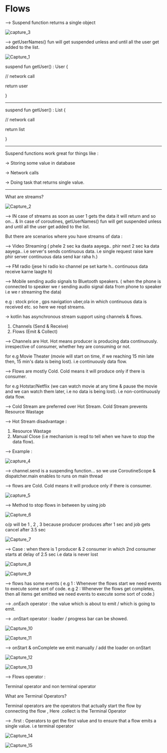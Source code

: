 # Flows

--> Suspend function returns a single object

![capture_3](https://user-images.githubusercontent.com/47368515/189876487-0827afeb-2b72-4403-a1b1-2a524467ce89.png)

--> getUserNames() fun will get suspended unless and until all the user get added to the list.

![Capture_1](https://user-images.githubusercontent.com/47368515/189870973-db27fd6c-11be-4574-bcf5-b974e7d3914e.PNG)


suspend fun getUser() : User
{

// network call

return user

}

------------------------------------

suspend fun getUser() : List<User>
{

// network call

return list

}

-----------------------------------

Suspend functions work great for things like : 

-> Storing some value in database

-> Network calls

-> Doing task that returns single value.

------------------------------------
What are streams?
  
  ![Capture_2](https://user-images.githubusercontent.com/47368515/189871133-b2fd9fe6-9041-4244-88ec-56541c395614.PNG)
  
  --> IN case of streams as soon as user 1 gets the data it will return and so on... & In case of coroutines, getUserNames() fun will get suspended unless and until all the user get added to the list.

But there are scenarios where you have streams of data : 

--> Video Streaming ( phele 2 sec ka daata aayega.. phir next 2 sec ka data aayega..
i.e server's sends continuous data.
i.e single request raise kare phir server continuous data send kar raha h.)

--> FM radio (jese hi radio ko channel pe set karte h.. continuous data receive karne laagte h)

--> Mobile sending audio signals to Bluetooth speakers.
( when the phone is connected to speaker we r sending audio signal data from phone to speaker i.e we r streaming the data)

e.g : stock price , gps navigation uber,ola in  which continuous data is received etc. so here we reqd streams.


-> kotlin has asynchronous stream support using channels & flows.

1) Channels (Send & Receive)
2) Flows (Emit & Collect)

--> Channels are Hot.
Hot means producer is producing data continuously. 
irrespective of consumer, whether hey are consuming or not.

for e.g Movie Theater (movie will start on time, if we reaching 15 min late then, 15 min's data is being lost). 
i.e continuously data flow.

--> Flows are mostly Cold.
Cold means it will produce only if there is consumer. 


for e.g Hotstar/Netflix (we can watch movie at any time & pause the movie and we can watch them later, i.e no data is being lost). 
i.e non-continuously data flow.

--> Cold Stream are preferred over Hot Stream.
Cold Stream prevents Resource Wastage

--> Hot Stream
disadvantage : 
1) Resource Wastage
2) Manual Close (i.e mechanism is reqd to tell when we have to stop the data flow).
  
  
--> Example : 
  
  ![capture_4](https://user-images.githubusercontent.com/47368515/189876916-5e99e7ab-0657-4749-89b4-6e26ee171c0f.png)
 
   --> channel.send is a suspending function... so we use CoroutineScope & dispatcher.main enables to runs on main thread


--> flows are Cold. Cold means it will produce only if there is consumer. 

![capture_5](https://user-images.githubusercontent.com/47368515/189884266-04a0bb74-08e7-444a-91b4-f3b16816d59d.PNG)

--> Method to stop flows in between by using job
  
  ![Capture_6](https://user-images.githubusercontent.com/47368515/189892945-115b9e45-f165-414e-a9c8-859bd6ed8271.PNG)

  o/p will be 1 , 2 , 3 because producer produces after 1 sec and job gets cancel after 3.5 sec
  
  ![Capture_7](https://user-images.githubusercontent.com/47368515/189893656-c0e48a47-c64d-40a5-91cf-b9278ea667e3.PNG)

  --> Case : when there is 1 producer & 2 consumer in which 2nd consumer starts at delay of 2.5 sec i.e data is never lost 
  
  ![Capture_8](https://user-images.githubusercontent.com/47368515/189898596-d815aebe-5813-4e3a-8087-a1d7994572a2.PNG)

  ![Capture_9](https://user-images.githubusercontent.com/47368515/189898656-7928aecd-d577-4864-9b63-dea4e2c3a0c4.PNG)
  
  --> flows has some events ( e.g 1 : Whenever the flows start we need events to execute some sort of code.
e.g 2 : Whenever the flows get completes, then all items get emitted we need events to execute some sort of code.)


--> .onEach operator : the value which is about to emit / which is going to emit.


--> .onStart operator : loader / progress bar can be showed.

  ![Capture_10](https://user-images.githubusercontent.com/47368515/190066972-adbe2c82-f872-4c3f-b386-2ef93717da26.PNG)
  
  ![Capture_11](https://user-images.githubusercontent.com/47368515/190067001-2af9ffb7-52d5-46e7-bee1-6938be08812c.PNG)
  
  --> onStart & onComplete we emit manually / add the loader on  onStart
  
  ![Capture_12](https://user-images.githubusercontent.com/47368515/190068535-819a4a46-ab0e-4f37-863b-b3b50e87e7a6.PNG)

  
  ![Capture_13](https://user-images.githubusercontent.com/47368515/190068566-72e2621f-bc2d-42d6-8184-cabdcf1e2789.PNG)

  
--> Flows operator :

Terminal operator and non terminal operator

What are Terminal Operators?

  Terminal operators are the operators that actually start the flow by connecting the flow , Here .collect is the Terminal Operator


--> .first : Operators to get the first value and to ensure that a flow emits a single value. i.e terminal operator
  
  
![Capture_14](https://user-images.githubusercontent.com/47368515/190071177-405d6952-12af-4ff3-97ac-ad430c623960.PNG)
  
  ![Capture_15](https://user-images.githubusercontent.com/47368515/190071194-48ac3908-8bff-44fd-b267-0e319e27b3a6.PNG)


  
  
  


